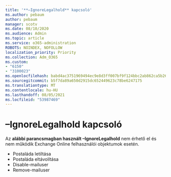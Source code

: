 ```yaml
---
title: '**–IgnoreLegalhold** kapcsoló'
ms.author: pebaum
author: pebaum
manager: scotv
ms.date: 08/10/2020
ms.audience: Admin
ms.topic: article
ms.service: o365-administration
ROBOTS: NOINDEX, NOFOLLOW
localization_priority: Priority
ms.collection: Adm_O365
ms.custom:
- "6150"
- "3100023"
ms.openlocfilehash: babd4ac3751969494ec9e8d3ff007bf9f124bbc2ab862ca5b26ce21cee01c3ef
ms.sourcegitcommit: b5f7da89a650d2915dc652449623c78be6247175
ms.translationtype: MT
ms.contentlocale: hu-HU
ms.lasthandoff: 08/05/2021
ms.locfileid: "53987469"
---
```

# <a name="ignorelegalhold-switch"></a>**–IgnoreLegalhold** kapcsoló

Az **alábbi parancsmagban használt –IgnoreLegalhold** nem érhető el és nem működik Exchange Online felhasználói objektumok esetén.

- Postaláda letiltása
- Postaláda eltávolítása
- Disable-mailuser
- Remove-mailuser